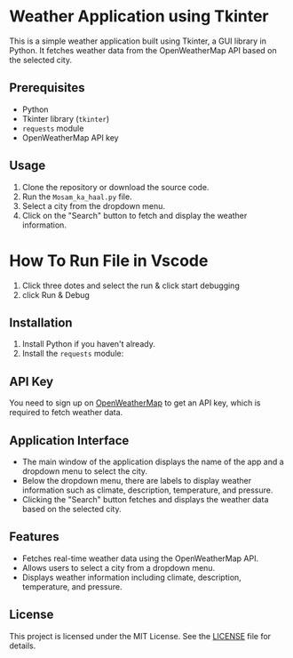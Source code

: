 # Weather Application using Tkinter

This is a simple weather application built using Tkinter, a GUI library in Python. It fetches weather data from the OpenWeatherMap API based on the selected city.

## Prerequisites
- Python
- Tkinter library (`tkinter`)
- `requests` module
- OpenWeatherMap API key

## Usage
1. Clone the repository or download the source code.
2. Run the `Mosam_ka_haal.py` file.
3. Select a city from the dropdown menu.
4. Click on the "Search" button to fetch and display the weather information.

# How To Run File in Vscode
1. Click three dotes and select the run & click start debugging
2. click Run & Debug

## Installation
1. Install Python if you haven't already.
2. Install the `requests` module:



## API Key
You need to sign up on [OpenWeatherMap](https://openweathermap.org/) to get an API key, which is required to fetch weather data.

## Application Interface
- The main window of the application displays the name of the app and a dropdown menu to select the city.
- Below the dropdown menu, there are labels to display weather information such as climate, description, temperature, and pressure.
- Clicking the "Search" button fetches and displays the weather data based on the selected city.

## Features
- Fetches real-time weather data using the OpenWeatherMap API.
- Allows users to select a city from a dropdown menu.
- Displays weather information including climate, description, temperature, and pressure.

## License
This project is licensed under the MIT License. See the [LICENSE](LICENSE) file for details.
